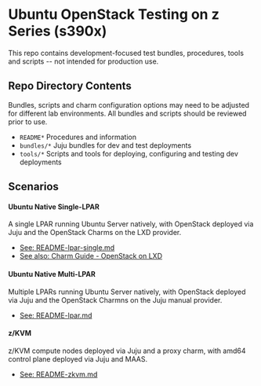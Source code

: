 # Ubuntu OpenStack Testing on z Series (s390x)

This repo contains development-focused test bundles, procedures, tools and 
scripts -- not intended for production use.

## Repo Directory Contents

Bundles, scripts and charm configuration options may need to be adjusted 
for different lab environments.  All bundles and scripts should be reviewed
prior to use.

 * ``README*``  Procedures and information
 * ``bundles/*``  Juju bundles for dev and test deployments
 * ``tools/*``  Scripts and tools for deploying, configuring and testing dev deployments

## Scenarios

#### Ubuntu Native Single-LPAR
A single LPAR running Ubuntu Server natively, with OpenStack deployed via 
Juju and the OpenStack Charms on the LXD provider.

 - [See: README-lpar-single.md](README-lpar-single.md)
 - [See also: Charm Guide - OpenStack on LXD](http://docs.openstack.org/developer/charm-guide/openstack-on-lxd.html)

#### Ubuntu Native Multi-LPAR
Multiple LPARs running Ubuntu Server natively, with OpenStack deployed via 
Juju and the OpenStack Charmns on the Juju manual provider.

 - [See: README-lpar.md](README-lpar.md)

#### z/KVM
z/KVM compute nodes deployed via Juju and a proxy charm, with amd64 control 
plane deployed via Juju and MAAS.

  - [See: README-zkvm.md](README-zkvm.md)
